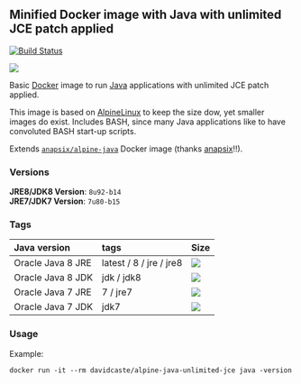 ## Minified Docker image with Java with unlimited JCE patch applied

[![Build Status](https://travis-ci.org/davidcaste/docker-alpine-java-unlimited-jce.svg?branch=master)](https://travis-ci.org/davidcaste/docker-alpine-java-unlimited-jce)

[![](https://badge.imagelayers.io/davidcaste/alpine-java-unlimited-jce:latest.svg)](https://imagelayers.io/?images=davidcaste/alpine-java-unlimited-jce:latest)

Basic [Docker](https://www.docker.com/) image to run [Java](https://www.java.com/) applications with unlimited JCE patch applied.

This image is based on [AlpineLinux](http://alpinelinux.org/) to keep the size dow, yet smaller images do exist. Includes BASH, since many Java applications like to have convoluted BASH start-up scripts.

Extends [`anapsix/alpine-java`](https://hub.docker.com/r/anapsix/alpine-java/) Docker image (thanks [anapsix](https://github.com/anapsix)!!).


### Versions

**JRE8/JDK8 Version**: `8u92-b14`  
**JRE7/JDK7 Version**: `7u80-b15`

### Tags

| Java version      | tags                    | Size                                                                                                                                                        |
|:------------------|:------------------------|:------------------------------------------------------------------------------------------------------------------------------------------------------------|
| Oracle Java 8 JRE | latest / 8 / jre / jre8 | [![](https://badge.imagelayers.io/davidcaste/alpine-java-unlimited-jce:jre8.svg)](https://imagelayers.io/?images=davidcaste/alpine-java-unlimited-jce:jre8) |
| Oracle Java 8 JDK | jdk / jdk8              | [![](https://badge.imagelayers.io/davidcaste/alpine-java-unlimited-jce:jdk8.svg)](https://imagelayers.io/?images=davidcaste/alpine-java-unlimited-jce:jdk8) |
| Oracle Java 7 JRE | 7 / jre7                | [![](https://badge.imagelayers.io/davidcaste/alpine-java-unlimited-jce:jre8.svg)](https://imagelayers.io/?images=davidcaste/alpine-java-unlimited-jce:jre7) |
| Oracle Java 7 JDK | jdk7                    | [![](https://badge.imagelayers.io/davidcaste/alpine-java-unlimited-jce:jdk7.svg)](https://imagelayers.io/?images=davidcaste/alpine-java-unlimited-jce:jdk7) |


### Usage

Example:

    docker run -it --rm davidcaste/alpine-java-unlimited-jce java -version
